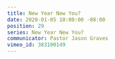 ```yaml
---
title: New Year New You?
date: 2020-01-05 10:00:00 -08:00
position: 29
series: New Year New You?
communicator: Pastor Jason Graves
vimeo_id: 383100149
---
```


